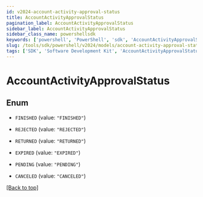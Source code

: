```yaml
---
id: v2024-account-activity-approval-status
title: AccountActivityApprovalStatus
pagination_label: AccountActivityApprovalStatus
sidebar_label: AccountActivityApprovalStatus
sidebar_class_name: powershellsdk
keywords: ['powershell', 'PowerShell', 'sdk', 'AccountActivityApprovalStatus', 'V2024AccountActivityApprovalStatus'] 
slug: /tools/sdk/powershell/v2024/models/account-activity-approval-status
tags: ['SDK', 'Software Development Kit', 'AccountActivityApprovalStatus', 'V2024AccountActivityApprovalStatus']
---
```



# AccountActivityApprovalStatus

## Enum


* `FINISHED` (value: `"FINISHED"`)

* `REJECTED` (value: `"REJECTED"`)

* `RETURNED` (value: `"RETURNED"`)

* `EXPIRED` (value: `"EXPIRED"`)

* `PENDING` (value: `"PENDING"`)

* `CANCELED` (value: `"CANCELED"`)


[[Back to top]](#) 

